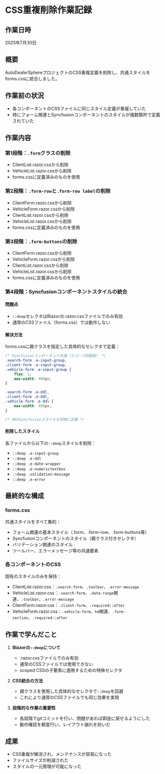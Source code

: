 # CSS重複削除作業記録

## 作業日時
2025年7月30日

## 概要
AutoDealerSphereプロジェクトのCSS重複定義を削除し、共通スタイルをforms.cssに統合しました。

## 作業前の状況
- 各コンポーネントのCSSファイルに同じスタイル定義が重複していた
- 特にフォーム関連とSyncfusionコンポーネントのスタイルが複数箇所で定義されていた

## 作業内容

### 第1段階：`.form`クラスの削除
- ClientList.razor.cssから削除
- VehicleList.razor.cssから削除
- forms.cssに定義済みのものを使用

### 第2段階：`.form-row`と`.form-row label`の削除  
- ClientForm.razor.cssから削除
- VehicleForm.razor.cssから削除
- ClientList.razor.cssから削除
- VehicleList.razor.cssから削除
- forms.cssに定義済みのものを使用

### 第3段階：`.form-buttons`の削除
- ClientForm.razor.cssから削除
- VehicleForm.razor.cssから削除
- ClientList.razor.cssから削除
- VehicleList.razor.cssから削除
- forms.cssに定義済みのものを使用

### 第4段階：Syncfusionコンポーネントスタイルの統合

#### 問題点
- `::deep`セレクタはBlazorの.razor.cssファイルでのみ有効
- 通常のCSSファイル（forms.css）では動作しない

#### 解決方法
forms.cssに親クラスを指定した具体的なセレクタで定義：

```css
/* Syncfusionコンポーネント共通（スコープ回避版） */
.search-form .e-input-group,
.client-form .e-input-group,
.vehicle-form .e-input-group {
    flex: 1;
    max-width: 400px;
}

.search-form .e-ddl,
.client-form .e-ddl,
.vehicle-form .e-ddl {
    max-width: 400px;
}

/* 他のSyncfusionスタイルも同様に定義 */
```

#### 削除したスタイル
各ファイルから以下の`::deep`スタイルを削除：
- `::deep .e-input-group`
- `::deep .e-ddl`
- `::deep .e-date-wrapper`
- `::deep .e-numerictextbox`
- `::deep .validation-message`
- `::deep .e-error`

## 最終的な構成

### forms.css
共通スタイルをすべて集約：
- フォーム関連の基本スタイル（.form、.form-row、.form-buttons等）
- Syncfusionコンポーネントのスタイル（親クラス付きセレクタ）
- バリデーション関連のスタイル
- ツールバー、エラーメッセージ等の共通要素

### 各コンポーネントのCSS
固有のスタイルのみを保持：
- ClientList.razor.css：`.search-form`、`.toolbar`、`.error-message`
- VehicleList.razor.css：`.search-form`、`.date-range`関連、`.toolbar`、`.error-message`
- ClientForm.razor.css：`.client-form`、`.required::after`
- VehicleForm.razor.css：`.vehicle-form`、`h4`関連、`.form-section`、`.required::after`

## 作業で学んだこと

1. **Blazorの`::deep`について**
   - .razor.cssファイルでのみ有効
   - 通常のCSSファイルでは使用できない
   - scoped CSSの子要素に適用するための特殊セレクタ

2. **CSS統合の方法**
   - 親クラスを使用した具体的なセレクタで`::deep`を回避
   - これにより通常のCSSファイルでも同じ効果を実現

3. **段階的な作業の重要性**
   - 各段階でgitコミットを行い、問題があれば即座に戻せるようにした
   - 動作確認を都度行い、レイアウト崩れを防いだ

## 成果
- CSS重複が解消され、メンテナンスが容易になった
- ファイルサイズが削減された
- スタイルの一元管理が可能になった